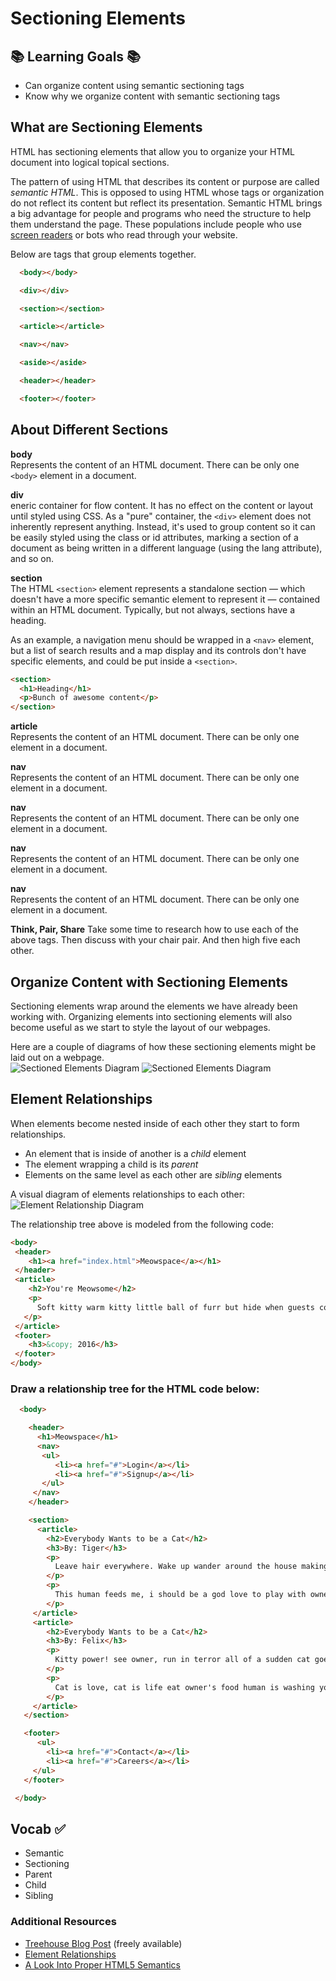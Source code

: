 # Sectioning Elements


## 📚 Learning Goals 📚
- Can organize content using semantic sectioning tags
- Know why we organize content with semantic sectioning tags

## What are Sectioning Elements
HTML has sectioning elements that allow you to organize your HTML document into logical topical sections.

The pattern of using HTML that describes its content or purpose are called *semantic HTML*. This is opposed to using HTML whose tags or organization do not reflect its content but reflect its presentation. Semantic HTML brings a big advantage for people and programs who need the structure to help them understand the page. These populations include people who use [screen readers](http://webaim.org/techniques/screenreader/) or bots who read through your website.


Below are tags that group elements together.

```html
  <body></body>

  <div></div>

  <section></section>

  <article></article>

  <nav></nav>

  <aside></aside>

  <header></header>

  <footer></footer>
```
## About Different Sections
**body**  
Represents the content of an HTML document. There can be only one `<body>` element in a document.
  
**div**  
eneric container for flow content. It has no effect on the content or layout until styled using CSS. As a "pure" container, the `<div>` element does not inherently represent anything. Instead, it's used to group content so it can be easily styled using the class or id attributes, marking a section of a document as being written in a different language (using the lang attribute), and so on.

**section**  
The HTML `<section>` element represents a standalone section — which doesn't have a more specific semantic element to represent it — contained within an HTML document. Typically, but not always, sections have a heading.

As an example, a navigation menu should be wrapped in a `<nav>` element, but a list of search results and a map display and its controls don't have specific elements, and could be put inside a `<section>`.

```html
<section>
  <h1>Heading</h1>
  <p>Bunch of awesome content</p>
</section>
```
  
**article**  
Represents the content of an HTML document. There can be only one <body> element in a document.
  
**nav**  
Represents the content of an HTML document. There can be only one <body> element in a document.
  
**nav**  
Represents the content of an HTML document. There can be only one <body> element in a document.
  
**nav**  
Represents the content of an HTML document. There can be only one <body> element in a document.
  
  **nav**  
Represents the content of an HTML document. There can be only one <body> element in a document.

**Think, Pair, Share**
Take some time to research how to use each of the above tags. Then discuss with your chair pair. And then high five each other.

## Organize Content with Sectioning Elements
Sectioning elements wrap around the elements we have already been working with. Organizing elements into sectioning elements will also become useful as we start to style the layout of our webpages.

Here are a couple of diagrams of how these sectioning elements might be laid out on a webpage.   
![Sectioned Elements Diagram](imgs/section_elements.gif)
![Sectioned Elements Diagram](imgs/section_elements2.png)


## Element Relationships
When elements become nested inside of each other they start to form relationships.
- An element that is inside of another is a _child_ element
- The element wrapping a child is its _parent_
- Elements on the same level as each other are _sibling_ elements

A visual diagram of elements relationships to each other:
![Element Relationship Diagram](imgs/content-hierarchy-diagram.png)

The relationship tree above is modeled from the following code:
```html
<body>
 <header>
    <h1><a href="index.html">Meowspace</a></h1>
 </header>
 <article>
    <h2>You're Meowsome</h2>
    <p>
      Soft kitty warm kitty little ball of furr but hide when guests come over, for gnaw the corn cob purr for no reason. Lies down knock over christmas tree but kitty ipsum dolor sit amet, shed everywhere shed everywhere stretching attack your ankles chase the red dot, hairball run catnip eat the grass sniff or massacre a bird in the living room and then look like the cutest and most innocent animal on the planet, and hide head under blanket so no one can see. Kitty power!
   </p>
 </article>
 <footer>
    <h3>&copy; 2016</h3>
 </footer>
</body>
```


### Draw a relationship tree for the HTML code below:
```html
  <body>

    <header>
      <h1>Meowspace</h1>
      <nav>
       <ul>
          <li><a href="#">Login</a></li>
          <li><a href="#">Signup</a></li>
       </ul>
     </nav>
    </header>

    <section>
      <article>
        <h2>Everybody Wants to be a Cat</h2>
        <h3>By: Tiger</h3>
        <p>
          Leave hair everywhere. Wake up wander around the house making large amounts of noise jump on top of your human's bed and fall asleep again poop in the plant pot all of a sudden cat goes crazy, so pee in the shoe. Cat is love, cat is life eat owner's food human is washing you why halp oh the horror flee scratch hiss bite or paw at your fat belly.
        </p>
        <p>
          This human feeds me, i should be a god love to play with owner's hair tie. Kitty power! see owner, run in terror all of a sudden cat goes crazy. Attack feet russian blue so intently sniff hand. Leave hair everywhere. Wake up wander around the house making large amounts of noise jump on top of your human's bed and fall asleep again poop in the plant pot. Destroy couch as revenge.
        </p>
     </article>
     <article>
        <h2>Everybody Wants to be a Cat</h2>
        <h3>By: Felix</h3>
        <p>
          Kitty power! see owner, run in terror all of a sudden cat goes crazy. Attack feet russian blue so intently sniff hand.
        </p>
        <p>
          Cat is love, cat is life eat owner's food human is washing you why halp oh the horror flee scratch hiss bite or paw at your fat belly.
        </p>
     </article>
   </section>

   <footer>
      <ul>
        <li><a href="#">Contact</a></li>
        <li><a href="#">Careers</a></li>
     </ul>
   </footer>

 </body>
```

## Vocab ✅
  - Semantic
  - Sectioning
  - Parent
  - Child
  - Sibling

### Additional Resources

- [Treehouse Blog Post](http://blog.teamtreehouse.com/use-html5-sectioning-elements) (freely available)
- [Element Relationships](http://www.littlewebhut.com/css/info_element_relationships/)
- [A Look Into Proper HTML5 Semantics](http://www.hongkiat.com/blog/html-5-semantics/)
